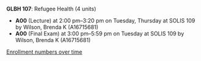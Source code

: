 **GLBH 107**: Refugee Health (4 units)

- **A00** (Lecture) at 2:00 pm–3:20 pm on Tuesday, Thursday at SOLIS 109 by Wilson, Brenda K (A16715681)
- **A00** (Final Exam) at 3:00 pm–5:59 pm on Tuesday at SOLIS 109 by Wilson, Brenda K (A16715681)

[Enrollment numbers over time](./GLBH107.tsv)
